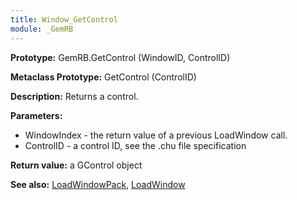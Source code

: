 ```yaml
---
title: Window_GetControl
module: _GemRB
---
```


**Prototype:** GemRB.GetControl (WindowID, ControlID)

**Metaclass Prototype:** GetControl (ControlID)

**Description:** Returns a control.

**Parameters:**
  * WindowIndex - the return value of a previous LoadWindow call.
  * ControlID - a control ID, see the .chu file specification

**Return value:** a GControl object

**See also:** [LoadWindowPack](LoadWindowPack.md), [LoadWindow](LoadWindow.md)
